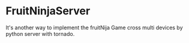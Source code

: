 # FruitNinjaServer
It's another way to implement the fruitNija Game cross multi devices by python server with tornado.
